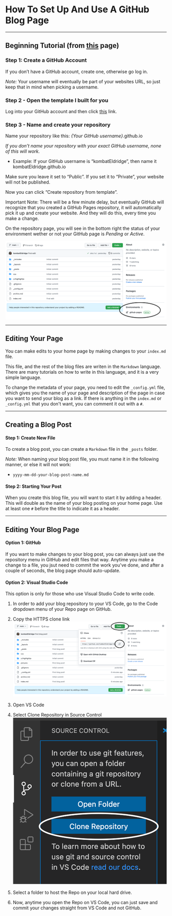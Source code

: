 # How To Set Up And Use A GitHub Blog Page
---
## Beginning Tutorial (from [this](https://chadbaldwin.net/2021/03/14/how-to-build-a-sql-blog.html) page)
### Step 1: Create a GitHub Account
If you don’t have a GitHub account, create one, otherwise go log in.

*Note:* Your username will eventually be part of your websites URL, so just keep that in mind when picking a username.

### Step 2 - Open the template I built for you

Log into your GitHub account and then click [this](https://github.com/chadbaldwin/simple-blog-bootstrap/generate) link.

### Step 3 - Name and create your repository

Name your repository like this: *{Your GitHub username}*.github.io

*If you don’t name your repository with your exact GitHub username, none of this will work.*

* Example: If your GitHub username is “kombatEldridge”, then name it kombatEldridge.github.io

Make sure you leave it set to “Public”. If you set it to “Private”, your website will not be published.

Now you can click “Create repository from template”.

Important Note: There will be a few minute delay, but eventually GitHub will recognize that you created a GitHub Pages repository, it will automatically pick it up and create your website. And they will do this, every time you make a change. 

On the repository page, you will see in the bottom right the status of your environment wether or not your GitHub page is *Pending* or *Active*.

![](/pictures/Picture1.png)

---
## Editing Your Page

You can make edits to your home page by making changes to your `index.md` file. 

This file, and the rest of the blog files are writen in the `Markdown` language. There are many tutorials on how to write in this language, and it is a very simple language.

To change the metadata of your page, you need to edit the `_config.yml` file, which gives you the name of your page and description of the page in case you want to send your blog as a link. If there is anything in the `index.md` or `_config.yml` that you don't want, you can comment it out with a `#`.

---

## Creating a Blog Post

#### Step 1: Create New File

To create a blog post, you can create a `Markdown` file in the `_posts` folder.

*Note:* When naming your blog post file, you must name it in the following manner, or else it will not work:
* `yyyy-mm-dd-your-blog-post-name.md`

#### Step 2: Starting Your Post

When you create this blog file, you will want to start it by adding a header. This will double as the name of your blog posting on your home page. Use at least one `#` before the title to indicate it as a header.

---

## Editing Your Blog Page

#### Option 1: GitHub

If you want to make changes to your blog post, you can always just use the repository menu in GitHub and edit files that way. Anytime you make a change to a file, you jsut need to commit the work you've done, and after a couple of seconds, the blog page should auto-update.

#### Option 2: Visual Studio Code

This option is only for those who use Visual Studio Code to write code. 

1. In order to add your blog repository to your VS Code, go to the Code dropdown menu of your Repo page on GitHub. 
2. Copy the HTTPS clone link
![](/pictures/Picture2.png)

3. Open VS Code
4. Select Clone Repository in Source Control
![](/pictures/Picture3.png)
5. Select a folder to host the Repo on your local hard drive.
6. Now, anytime you open the Repo on VS Code, you can just save and commit your changes straight from VS Code and not GitHub.